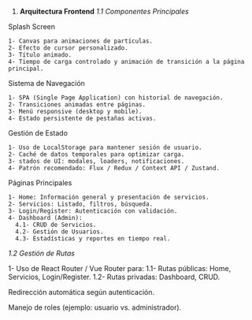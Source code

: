 1. **Arquitectura Frontend**
*1.1 Componentes Principales*

  Splash Screen

    1- Canvas para animaciones de partículas.
    2- Efecto de cursor personalizado.
    3- Título animado.
    4- Tiempo de carga controlado y animación de transición a la página principal.

  Sistema de Navegación

    1- SPA (Single Page Application) con historial de navegación.
    2- Transiciones animadas entre páginas.
    3- Menú responsive (desktop y mobile).
    4- Estado persistente de pestañas activas.

  Gestión de Estado

    1- Uso de LocalStorage para mantener sesión de usuario.
    2- Caché de datos temporales para optimizar carga.
    3- stados de UI: modales, loaders, notificaciones.
    4- Patrón recomendado: Flux / Redux / Context API / Zustand.

  Páginas Principales

    1- Home: Información general y presentación de servicios.
    2- Servicios: Listado, filtros, búsqueda.
    3- Login/Register: Autenticación con validación.
    4- Dashboard (Admin):
      4.1- CRUD de Servicios.
      4.2- Gestión de Usuarios.
      4.3- Estadísticas y reportes en tiempo real.


*1.2 Gestión de Rutas*

  1- Uso de React Router / Vue Router para:
  1.1- Rutas públicas: Home, Servicios, Login/Register.
  1.2- Rutas privadas: Dashboard, CRUD.

Redirección automática según autenticación.

Manejo de roles (ejemplo: usuario vs. administrador).